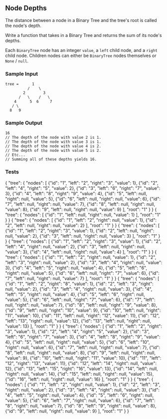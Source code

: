 ## Node Depths

The distance between a node in a Binary Tree and the tree's root is called the node's depth.

Write a function that takes in a Binary Tree and returns the sum of its node's depths.

Each `BinaryTree` node has an integer `value`, a `left` child node, and a `right` child node. Children nodes can either be `BinaryTree` nodes themselves or `None` / `null`.

### Sample Input
```
tree =      1
          /    \
        2        3
      /   \    /   \
    4      5  6     7
   / \
  8   9
```

### Sample Output
```
16
// The depth of the node with value 2 is 1.
// The depth of the node with value 3 is 1.
// The depth of the node with value 4 is 2.
// The depth of the node with value 5 is 2.
// Etc...
// Summing all of these depths yields 16.
```

### Tests
{
  "tree": {
    "nodes": [
      {"id": "1", "left": "2", "right": "3", "value": 1},
      {"id": "2", "left": "4", "right": "5", "value": 2},
      {"id": "3", "left": "6", "right": "7", "value": 3},
      {"id": "4", "left": "8", "right": "9", "value": 4},
      {"id": "5", "left": null, "right": null, "value": 5},
      {"id": "6", "left": null, "right": null, "value": 6},
      {"id": "7", "left": null, "right": null, "value": 7},
      {"id": "8", "left": null, "right": null, "value": 8},
      {"id": "9", "left": null, "right": null, "value": 9}
    ],
    "root": "1"
  }
}
{
  "tree": {
    "nodes": [
      {"id": "1", "left": null, "right": null, "value": 1}
    ],
    "root": "1"
  }
}
{
  "tree": {
    "nodes": [
      {"id": "1", "left": "2", "right": null, "value": 1},
      {"id": "2", "left": null, "right": null, "value": 2}
    ],
    "root": "1"
  }
}
{
  "tree": {
    "nodes": [
      {"id": "1", "left": "2", "right": "3", "value": 1},
      {"id": "2", "left": null, "right": null, "value": 2},
      {"id": "3", "left": null, "right": null, "value": 3}
    ],
    "root": "1"
  }
}
{
  "tree": {
    "nodes": [
      {"id": "1", "left": "2", "right": "3", "value": 1},
      {"id": "2", "left": "4", "right": null, "value": 2},
      {"id": "3", "left": null, "right": null, "value": 3},
      {"id": "4", "left": null, "right": null, "value": 4}
    ],
    "root": "1"
  }
}
{
  "tree": {
    "nodes": [
      {"id": "1", "left": "2", "right": null, "value": 1},
      {"id": "2", "left": "3", "right": null, "value": 2},
      {"id": "3", "left": "4", "right": null, "value": 3},
      {"id": "4", "left": "5", "right": null, "value": 4},
      {"id": "5", "left": "6", "right": null, "value": 5},
      {"id": "6", "left": null, "right": "7", "value": 6},
      {"id": "7", "left": null, "right": null, "value": 7}
    ],
    "root": "1"
  }
}
{
  "tree": {
    "nodes": [
      {"id": "1", "left": "2", "right": "8", "value": 1},
      {"id": "2", "left": "3", "right": null, "value": 2},
      {"id": "3", "left": "4", "right": null, "value": 3},
      {"id": "4", "left": "5", "right": null, "value": 4},
      {"id": "5", "left": "6", "right": null, "value": 5},
      {"id": "6", "left": null, "right": "7", "value": 6},
      {"id": "7", "left": null, "right": null, "value": 7},
      {"id": "8", "left": null, "right": "9", "value": 8},
      {"id": "9", "left": null, "right": "10", "value": 9},
      {"id": "10", "left": null, "right": "11", "value": 10},
      {"id": "11", "left": null, "right": "12", "value": 11},
      {"id": "12", "left": "13", "right": null, "value": 12},
      {"id": "13", "left": null, "right": null, "value": 13}
    ],
    "root": "1"
  }
}
{
  "tree": {
    "nodes": [
      {"id": "1", "left": "2", "right": "3", "value": 1},
      {"id": "2", "left": "4", "right": "5", "value": 2},
      {"id": "3", "left": "6", "right": "7", "value": 3},
      {"id": "4", "left": "8", "right": "9", "value": 4},
      {"id": "5", "left": null, "right": null, "value": 5},
      {"id": "6", "left": "10", "right": null, "value": 6},
      {"id": "7", "left": null, "right": null, "value": 7},
      {"id": "8", "left": null, "right": null, "value": 8},
      {"id": "9", "left": null, "right": null, "value": 9},
      {"id": "10", "left": null, "right": "11", "value": 10},
      {"id": "11", "left": "12", "right": "13", "value": 11},
      {"id": "12", "left": "14", "right": null, "value": 12},
      {"id": "13", "left": "15", "right": "16", "value": 13},
      {"id": "14", "left": null, "right": null, "value": 14},
      {"id": "15", "left": null, "right": null, "value": 15},
      {"id": "16", "left": null, "right": null, "value": 16}
    ],
    "root": "1"
  }
}
{
  "tree": {
    "nodes": [
      {"id": "1", "left": "2", "right": null, "value": 1},
      {"id": "2", "left": "3", "right": null, "value": 2},
      {"id": "3", "left": "4", "right": null, "value": 3},
      {"id": "4", "left": "5", "right": null, "value": 4},
      {"id": "5", "left": "6", "right": null, "value": 5},
      {"id": "6", "left": "7", "right": null, "value": 6},
      {"id": "7", "left": "8", "right": null, "value": 7},
      {"id": "8", "left": "9", "right": null, "value": 8},
      {"id": "9", "left": null, "right": null, "value": 9}
    ],
    "root": "1"
  }
}
